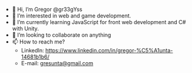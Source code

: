- 👋 Hi, I’m Gregor @gr33gYss
- 👀 I’m interested in web and game development.
- 🌱 I’m currently learning JavaScript for front web development and C# with Unity.
- 💞️ I’m looking to collaborate on anything
- 📫 How to reach me? 
  -   LinkedIn: https://www.linkedin.com/in/gregor-%C5%A1unta-14681b1b6/
  -   E-mail: gresunta@gmail.com

<!---
gr33gYss/gr33gYss is a ✨ special ✨ repository because its `README.md` (this file) appears on your GitHub profile.
You can click the Preview link to take a look at your changes.
--->
